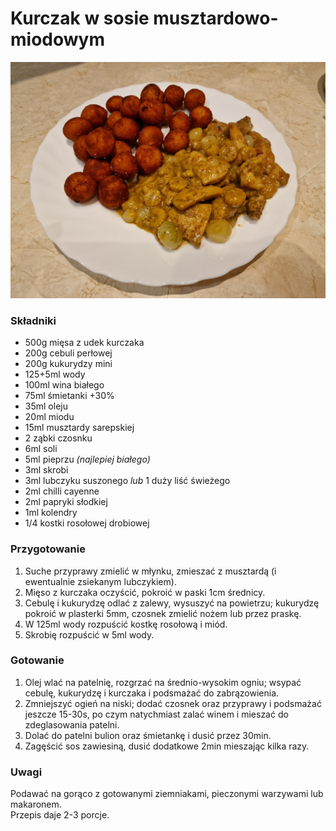 # Kurczak w sosie musztardowo-miodowym

![Zdjęcie dania](Kurczak_w_sosie_musztardowo-miodowym.jpg)

### Składniki
- 500g mięsa z udek kurczaka 
- 200g cebuli perłowej
- 200g kukurydzy mini
- 125+5ml wody
- 100ml wina białego
- 75ml śmietanki +30%
- 35ml oleju
- 20ml miodu
- 15ml musztardy sarepskiej
- 2 ząbki czosnku
- 6ml soli
- 5ml pieprzu *(najlepiej białego)*
- 3ml skrobi
- 3ml lubczyku suszonego *lub* 1 duży liść świeżego
- 2ml chilli cayenne
- 2ml papryki słodkiej
- 1ml kolendry
- 1/4 kostki rosołowej drobiowej

### Przygotowanie
1. Suche przyprawy zmielić w młynku, zmieszać z musztardą (i ewentualnie zsiekanym lubczykiem).
2. Mięso z kurczaka oczyścić, pokroić w paski 1cm średnicy.
3. Cebulę i kukurydzę odlać z zalewy, wysuszyć na powietrzu; kukurydzę pokroić w plasterki 5mm, czosnek zmielić nożem lub przez praskę.
4. W 125ml wody rozpuścić kostkę rosołową i miód.
5. Skrobię rozpuścić w 5ml wody.

### Gotowanie
1. Olej wlać na patelnię, rozgrzać na średnio-wysokim ogniu; wsypać cebulę, kukurydzę i kurczaka i podsmażać do zabrązowienia.
2. Zmniejszyć ogień na niski; dodać czosnek oraz przyprawy i podsmażać jeszcze 15-30s, po czym natychmiast zalać winem i mieszać do zdeglasowania patelni.
3. Dolać do patelni bulion oraz śmietankę i dusić przez 30min.
4. Zagęścić sos zawiesiną, dusić dodatkowe 2min mieszając kilka razy.


### Uwagi
Podawać na gorąco z gotowanymi ziemniakami, pieczonymi warzywami lub makaronem.\
Przepis daje 2-3 porcje.
